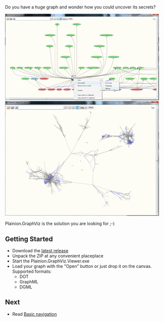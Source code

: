 
Do you have a huge graph and wonder how you could uncover its secrets?

![](Screenshots/Overview.png)
![](Screenshots/Galaxy.1.png)

Plainion.GraphViz is the solution you are looking for ;-)

## Getting Started

- Download the [latest release](https://github.com/plainionist/Plainion.GraphViz/releases) 
- Unpack the ZIP at any convenient placeplace
- Start the Plainion.GraphViz.Viewer.exe
- Load your graph with the "Open" button or just drop it on the canvas.
  Supported formats:
  - DOT
  - GraphML
  - DGML

## Next 

- Read [Basic navigation](BasicNavigation)

